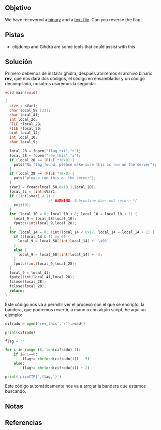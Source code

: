 ## Objetivo
We have recovered a [binary](https://jupiter.challenges.picoctf.org/static/48babf8f8c4c6b8baf336680ea5b9ddf/rev) and a [text file](https://jupiter.challenges.picoctf.org/static/48babf8f8c4c6b8baf336680ea5b9ddf/rev_this). Can you reverse the flag.

## Pistas
- objdump and Gihdra are some tools that could assist with this

## Solución
Primero debemos de instalar ghidra, después abriremos el archivo binario **rev**, que nos dará dos códigos, el código en ensamblador y un código decompilado, nosotros usaremos la segunda:

```c
void main(void)

{
  size_t sVar1;
  char local_58 [23];
  char local_41;
  int local_2c;
  FILE *local_28;
  FILE *local_20;
  uint local_14;
  int local_10;
  char local_9;
  
  local_20 = fopen("flag.txt","r");
  local_28 = fopen("rev_this","a");
  if (local_20 == (FILE *)0x0) {
    puts("No flag found, please make sure this is run on the server");
  }
  if (local_28 == (FILE *)0x0) {
    puts("please run this on the server");
  }
  sVar1 = fread(local_58,0x18,1,local_20);
  local_2c = (int)sVar1;
  if ((int)sVar1 < 1) {
                    /* WARNING: Subroutine does not return */
    exit(0);
  }
  for (local_10 = 0; local_10 < 8; local_10 = local_10 + 1) {
    local_9 = local_58[local_10];
    fputc((int)local_9,local_28);
  }
  for (local_14 = 8; (int)local_14 < 0x17; local_14 = local_14 + 1) {
    if ((local_14 & 1) == 0) {
      local_9 = local_58[(int)local_14] + '\x05';
    }
    else {
      local_9 = local_58[(int)local_14] + -2;
    }
    fputc((int)local_9,local_28);
  }
  local_9 = local_41;
  fputc((int)local_41,local_28);
  fclose(local_28);
  fclose(local_20);
  return;
}

```
Este código nos va a permitir ver el proceso con el que se encripto, la bandera, que podremos revertir, a mano o con algún script, he aquí un ejemplo:
```python
cifrado = open('rev_this','r').read()

print(cifrado)

flag = ''

for i in range (8, len(cifrado)-1):
    if i& 1==0:
        flag+= chr(ord(cifrado[i]) - 5)
    else:
        flag+= chr(ord(cifrado[i]) + 2)

print('picoCTF{',flag,'}')

```
Este código automáticamente nos va a arrojar la bandera que estamos buscando.
## Notas

## Referencias
